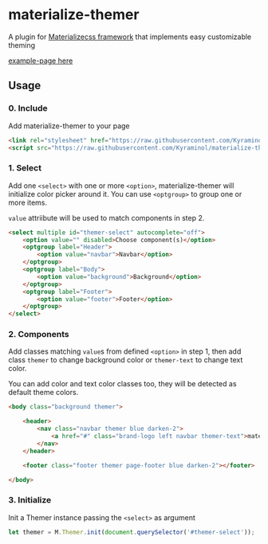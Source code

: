# materialize-themer

A plugin for [Materializecss framework](https://materializecss.com) that implements easy customizable theming

[example-page here](https://materialize-themer.gianmarcorandazzo.it/)

## Usage

### 0. Include

Add materialize-themer to your page

```HTML
<link rel="stylesheet" href="https://raw.githubusercontent.com/Kyraminol/materialize-themer/master/src/materialize-themer.css">
<script src="https://raw.githubusercontent.com/Kyraminol/materialize-themer/master/src/materialize-themer.js"></script>
```



### 1. Select

Add one `<select>` with one or more `<option>`, materialize-themer will initialize color picker around it. You can use `<optgroup>` to group one or more items.

`value` attriibute will be used to match components in step 2.

```html
<select multiple id="themer-select" autocomplete="off">
    <option value="" disabled>Choose component(s)</option>
    <optgroup label="Header">
    	<option value="navbar">Navbar</option>
    </optgroup>
    <optgroup label="Body">
        <option value="background">Background</option>
    </optgroup>
    <optgroup label="Footer">
        <option value="footer">Footer</option>
    </optgroup>
</select>
```



### 2. Components

Add classes matching `value`s from defined `<option>` in step 1, then add class `themer` to change background color or `themer-text` to change text color.

You can add color and text color classes too, they will be detected as default theme colors.

```html
<body class="background themer">

    <header>
        <nav class="navbar themer blue darken-2">
            <a href="#" class="brand-logo left navbar themer-text">materialize-themer</a>
        </nav>
    </header>

    <footer class="footer themer page-footer blue darken-2"></footer>

</body>
```



### 3.  Initialize

Init a Themer instance passing the `<select>` as argument

```javascript
let themer = M.Themer.init(document.querySelector('#themer-select'));
```

